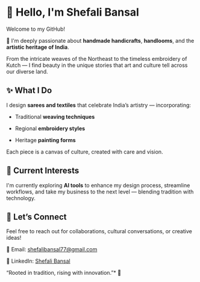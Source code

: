 # 👋 Hello, I'm Shefali Bansal

Welcome to my GitHub!


🎨 I'm deeply passionate about **handmade handicrafts**, **handlooms**, and the **artistic heritage of India**.  

From the intricate weaves of the Northeast to the timeless embroidery of Kutch — I find beauty in the unique stories that art and culture tell across our diverse land.


## ✨ What I Do

I design **sarees and textiles** that celebrate India’s artistry — incorporating:

- Traditional **weaving techniques**

- Regional **embroidery styles**

- Heritage **painting forms**  

Each piece is a canvas of culture, created with care and vision.


## 🚀 Current Interests

I'm currently exploring **AI tools** to enhance my design process, streamline workflows, and take my business to the next level — blending tradition with technology.



## 🤝 Let’s Connect

Feel free to reach out for collaborations, cultural conversations, or creative ideas!


📧 Email: shefalibansal77@gmail.com  

🔗 LinkedIn: [Shefali Bansal](https://www.linkedin.com/in/shefali-bansal-021aa8155)


“Rooted in tradition, rising with innovation.”* 💫


